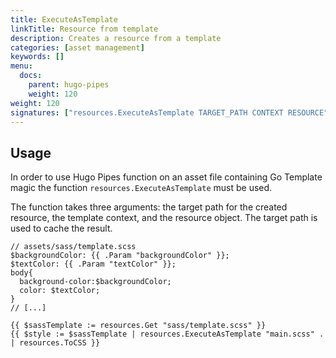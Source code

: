 ```yaml
---
title: ExecuteAsTemplate
linkTitle: Resource from template
description: Creates a resource from a template
categories: [asset management]
keywords: []
menu:
  docs:
    parent: hugo-pipes
    weight: 120
weight: 120
signatures: ["resources.ExecuteAsTemplate TARGET_PATH CONTEXT RESOURCE"]
---
```


## Usage

In order to use Hugo Pipes function on an asset file containing Go Template magic the function `resources.ExecuteAsTemplate` must be used.

The function takes three arguments: the target path for the created resource, the template context, and the resource object. The target path is used to cache the result.

```go-html-template
// assets/sass/template.scss
$backgroundColor: {{ .Param "backgroundColor" }};
$textColor: {{ .Param "textColor" }};
body{
  background-color:$backgroundColor;
  color: $textColor;
}
// [...]
```

```go-html-template
{{ $sassTemplate := resources.Get "sass/template.scss" }}
{{ $style := $sassTemplate | resources.ExecuteAsTemplate "main.scss" . | resources.ToCSS }}
```
